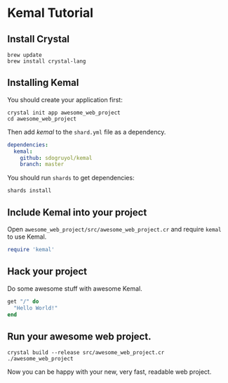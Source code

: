 # Kemal Tutorial

## Install Crystal

```
brew update
brew install crystal-lang
```

## Installing Kemal

You should create your application first:

```
crystal init app awesome_web_project
cd awesome_web_project
```

Then add *kemal* to the `shard.yml` file as a dependency.

```yml
dependencies:
  kemal:
    github: sdogruyol/kemal
    branch: master
```

You should run `shards` to get dependencies:

```
shards install
```

## Include Kemal into your project

Open `awesome_web_project/src/awesome_web_project.cr` and require `kemal` to use Kemal.

```ruby
require 'kemal'
```

## Hack your project

Do some awesome stuff with awesome Kemal.

```ruby
get "/" do
  "Hello World!"
end
```

## Run your awesome web project.

```
crystal build --release src/awesome_web_project.cr
./awesome_web_project
```

Now you can be happy with your new, very fast, readable web project.
